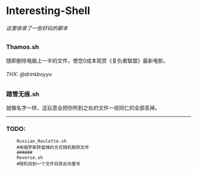 # Interesting-Shell
###### 这里收录了一些好玩的脚本

### Thamos.sh  
随即删除电脑上一半的文件，使您0成本观赏《复仇者联盟》最新电影。  
###### THX: @drinkboyyu

### 踏雪无痕.sh  
就像名字一样，这玩意会把你所到之处的文件一视同仁的全部丢掉。

------

### TODO:
```shell
	Russian_Roulette.sh
	#用俄罗斯转盘赌的方式随机删除文件
	######
	Reverse.sh
	#随机找到一个文件将其反向重写
```
